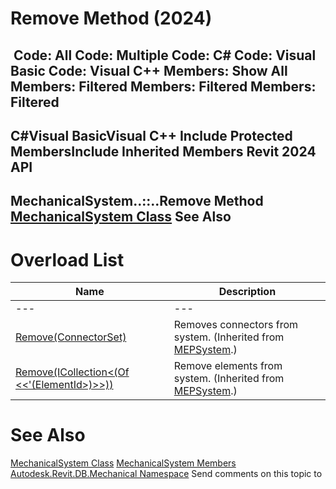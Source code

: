 # Remove Method (2024)

﻿
 Code: All Code: Multiple Code: C# Code: Visual Basic Code: Visual C++  Members: Show All Members: Filtered Members: Filtered Members: Filtered   
---  
C#Visual BasicVisual C++
Include Protected MembersInclude Inherited Members
Revit 2024 API  
---  
MechanicalSystem..::..Remove Method   
[MechanicalSystem Class](ef83dd58-07d6-4f9a-8dc6-f4b1fd8246d2.md "MechanicalSystem Class") See Also  
---  
# Overload List
| Name | Description |
| --- | --- |
| --- | --- | --- |
| [Remove(ConnectorSet)](59f27f95-ca35-d3e1-ccf4-5103133be3b1.md "Remove Method \(ConnectorSet\)") | Removes connectors from system. (Inherited from [MEPSystem](65946955-8638-fafb-2657-ef7cb7b2941b.md "MEPSystem Class").) |
| [Remove(ICollection<(Of <<'(ElementId>)>>))](712cb969-3aaf-d7f8-eece-ad121093784e.md "Remove Method \(ICollection\(ElementId\)\)") | Remove elements from system. (Inherited from [MEPSystem](65946955-8638-fafb-2657-ef7cb7b2941b.md "MEPSystem Class").) |

# See Also
[MechanicalSystem Class](ef83dd58-07d6-4f9a-8dc6-f4b1fd8246d2.md "MechanicalSystem Class")
[MechanicalSystem Members](fa89a368-ae2d-6f30-f208-021bfbb14dc6.md "MechanicalSystem Members")
[Autodesk.Revit.DB.Mechanical Namespace](0eafd899-5912-56fd-94b1-d286156e26fc.md "Autodesk.Revit.DB.Mechanical Namespace")
Send comments on this topic to 